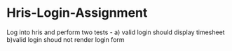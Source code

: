 # Hris-Login-Assignment
Log into hris and perform two tests - a) valid login should display timesheet b)valid login shoud not render login form
